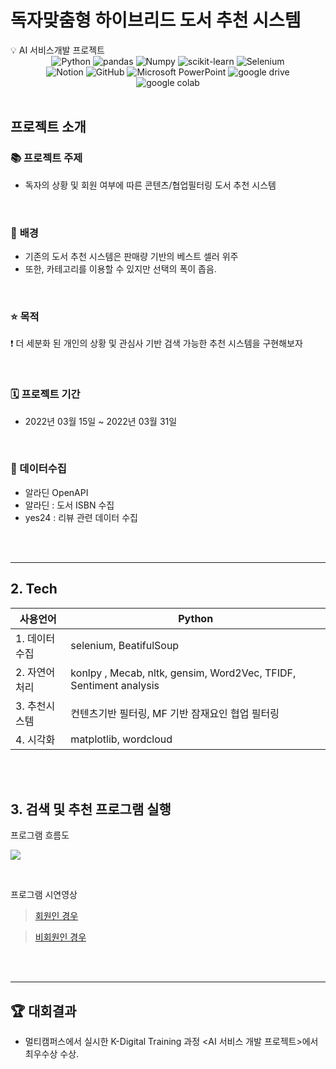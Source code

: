 # 독자맞춤형 하이브리드 도서 추천 시스템

<aside>
💡 AI 서비스개발 프로젝트
<br>

<div align=center>
<img alt="Python" src ="https://img.shields.io/badge/Python-3776AB.svg?&style=for-the-badge&logo=Python&logoColor=white"/>
<img alt="pandas" src ="https://img.shields.io/badge/pandas-%23150458.svg?style=for-the-badge&logo=pandas&logoColor=white"/>
<img alt="Numpy" src ="https://img.shields.io/badge/Numpy-%23013243.svg?&style=for-the-badge&logo=Numpy&logoColor=white"/>
<img alt="scikit-learn" src ="https://img.shields.io/badge/scikit--learn-%23F7931E.svg?style=for-the-badge&logo=scikit-learn&logoColor=white"/>
<img alt="Selenium" src ="https://img.shields.io/badge/-selenium-%43B02A?style=for-the-badge&logo=selenium&logoColor=white"/>
<br>
<img alt="Notion" src ="https://img.shields.io/badge/Notion-000000.svg?&style=for-the-badge&logo=notion&logoColor=white"/>
<img alt="GitHub" src ="https://img.shields.io/badge/Github-%23181717.svg?&style=for-the-badge&logo=GitHub&logoColor=white"/>
<img alt="Microsoft PowerPoint" src ="https://img.shields.io/badge/Microsoft%20PowerPoint-%23B7472A.svg?&style=for-the-badge&logo=Microsoft PowerPoint&logoColor=white"/>
<img alt="google drive" src ="https://img.shields.io/badge/Googlecolab%20Drive-%234285F4.svg?&style=for-the-badge&logo=Googlecolab&logoColor=white"/>
<br>   
<img alt="google colab" src ="https://img.shields.io/badge/google%20colab-%23F9AB00.svg?&style=for-the-badge&logo=googledrive&logoColor=white"/>

</div>

<br/>

# 프로젝트 소개

###  📚 프로젝트 주제

- 독자의 상황 및 회원 여부에 따른 콘텐츠/협업필터링 도서 추천 시스템

<br>

### 💭 **배경**

- 기존의 도서 추천 시스템은 판매량 기반의 베스트 셀러 위주
- 또한, 카테고리를 이용할 수 있지만 선택의 폭이 좁음.

<br>

### ⭐ **목적**

❗ 더 세분화 된 개인의 상황 및 관심사 기반 검색 가능한 추천 시스템을 구현해보자

<br>

### 🗓️ **프로젝트 기간**

- 2022년 03월 15일 ~ 2022년 03월 31일

<br>

### 💽 데이터수집

- 알라딘 OpenAPI
- 알라딘 : 도서 ISBN 수집
- yes24 : 리뷰 관련 데이터 수집

<br>

<br>

---

## **2. Tech**

| 사용언어      | Python                                                       |
| ------------- | ------------------------------------------------------------ |
| 1. 데이터수집 | selenium, BeatifulSoup                                       |
| 2. 자연어처리 | konlpy , Mecab, nltk, gensim, Word2Vec, TFIDF, Sentiment analysis |
| 3. 추천시스템 | 컨텐츠기반 필터링, MF 기반 잠재요인 협업 필터링              |
| 4. 시각화     | matplotlib, wordcloud                                        |

<br>

<br>

## 3. 검색 및 추천 프로그램 실행

프로그램 흐름도

![](flowchart.png)

<br>

프로그램 시연영상

> [회원인 경우](https://youtu.be/TaFhuFYpZY0)

> [비회원인 경우](https://youtu.be/Vg2ldHcTglE)

<br>

<br>

---


# 🏆 대회결과

- 멀티캠퍼스에서 실시한 K-Digital Training 과정 <AI 서비스 개발 프로젝트>에서 최우수상 수상.
